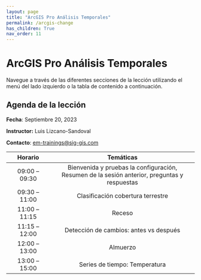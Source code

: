 ```yaml
---
layout: page
title: "ArcGIS Pro Análisis Temporales"
permalink: /arcgis-change
has_children: True
nav_order: 11
---
```


# ArcGIS Pro Análisis Temporales

Navegue a través de las diferentes secciones de la lección utilizando el menú del lado izquierdo o la tabla de contenido a continuación.

## Agenda de la lección

**Fecha**: Septiembre 20, 2023

**Instructor:** Luis Lizcano-Sandoval

**Contacto**: [em-trainings@sig-gis.com](em-trainings@sig-gis.com)

|    Horario    |                                                                                       Temáticas                         |
|:-------------:|:-----------------------------------------------------------------------------------------------------------------------:|
| 09:00 – 09:30 |   Bienvenida y pruebas  la configuración, <br>Resumen de la sesión anterior, preguntas y respuestas                     |
| 09:30 – 11:00 |   Clasificación cobertura terrestre                                                                                     |
| 11:00 – 11:15 |   Receso                                                                                                                |
| 11:15 – 12:00 |   Detección de cambios: antes vs después                                                                                |
| 12:00 – 13:00 |   Almuerzo                                                                                                              |
| 13:00 – 15:00 |   Series de tiempo: Temperatura                                                                                         |
